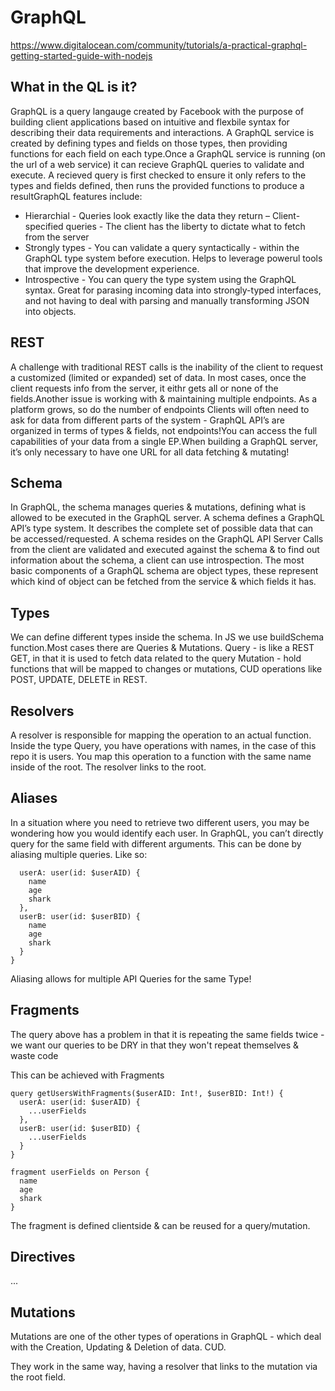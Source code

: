 # GraphQL
https://www.digitalocean.com/community/tutorials/a-practical-graphql-getting-started-guide-with-nodejs

## What in the QL is it?
GraphQL is a query langauge created by Facebook with the purpose of building client applications based on intuitive and flexbile syntax for describing their data requirements and interactions. A GraphQL service is created by defining types and fields on those types, then providing functions for each field on each type.Once a GraphQL service is running (on the url of a web service) it can recieve GraphQL queries to validate and execute. A recieved query is first checked to ensure it only refers to the types and fields defined, then runs the provided functions to produce a resultGraphQL features include:
- Hierarchial - Queries look exactly like the data they return
  –	Client-specified queries - The client has the liberty to dictate what to fetch from the server
- 	Strongly types - You can validate a query syntactically - within the GraphQL type system before execution. Helps to leverage powerul tools that improve the development experience.
  -	Introspective - You can query the type system using the GraphQL syntax. Great for parasing incoming data into strongly-typed interfaces, and not having to deal with parsing and manually transforming JSON into objects.

## REST
A challenge with traditional REST calls is the inability of the client to request a customized (limited or expanded) set of data. In most cases, once the client requests info from the server, it eithr gets all or none of the fields.Another issue is working with & maintaining multiple endpoints. As a platform grows, so do the number of endpoints Clients will often need to ask for data from different parts of the system - GraphQL API’s are organized in terms of types & fields, not endpoints!You can access the full capabilities of your data from a single EP.When building a GraphQL server, it’s only necessary to have one URL for all data fetching & mutating!

## Schema
In GraphQL, the schema manages queries & mutations, defining what is allowed to be executed in the GraphQL server. A schema defines a GraphQL API’s type system. It describes the complete set of possible data that can be accessed/requested.
A schema resides on the GraphQL API Server
Calls from the client are validated and executed against the schema & to find out information about the schema, a client can use introspection.
The most basic components of a GraphQL schema are object types, these represent which kind of object can be fetched from the service & which fields it has.

## Types
We can define different types inside the schema. In JS we use buildSchema function.Most cases there are Queries & Mutations. 
Query - is like a REST GET, in that it is used to fetch data related to the query
Mutation - hold functions that will be mapped to changes or mutations, CUD operations like POST, UPDATE, DELETE in REST.

## Resolvers
A resolver is responsible for mapping the operation to an actual function. Inside the type Query, you have operations with names, in the case of this repo it is users. You map this operation to a function with the same name inside of the root.
The resolver links to the root.

## Aliases
In a situation where you need to retrieve two different users, you may be wondering how you would identify each user. In GraphQL, you can’t directly query for the same field with different arguments. This can be done by aliasing multiple queries. Like so: 

```query getUsersWithAliases($userAID: Int!, $userBID: Int!) {
  userA: user(id: $userAID) {
    name
    age
    shark
  },
  userB: user(id: $userBID) {
    name
    age
    shark
  }
}
```
Aliasing allows for multiple API Queries for the same Type!

## Fragments
The query above has a problem in that it is repeating the same fields twice - we want our queries to be DRY in that they won't repeat themselves & waste code

This can be achieved with Fragments
```
query getUsersWithFragments($userAID: Int!, $userBID: Int!) {
  userA: user(id: $userAID) {
    ...userFields
  },
  userB: user(id: $userBID) {
    ...userFields
  }
}

fragment userFields on Person {
  name
  age
  shark
}
```

The fragment is defined clientside & can be reused for a query/mutation.

## Directives
...

## Mutations
Mutations are one of the other types of operations in GraphQL - which deal with the Creation, Updating & Deletion of data. CUD.

They work in the same way, having a resolver that links to the mutation via the root field.


